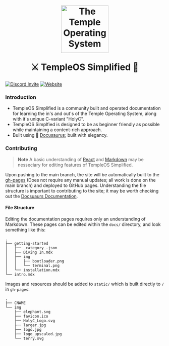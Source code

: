 <h1 align="center">
<a href="https://templeos.me"><img src="https://templeos.me/img/logo_upscaled.jpg" alt="The Temple Operating System" width="150"></a>

<p align="center">⚔️ TempleOS Simplified 📖</p>
</h1>
<a href="https://discord.gg/Epu3WxjaP7"><img src="https://img.shields.io/badge/Discord-5865F2?style=for-the-badge&logo=discord&logoColor=white" alt="Discord Invite"></a> <a href="https://templeos.me"><img src="https://img.shields.io/badge/website-000000?style=for-the-badge&logo=About.me&logoColor=white" alt="Website"></a>

### Introduction

* TempleOS Simplified is a community built and operated documentation for learning the in's and out's of the Temple Operating System, along with it's unique C-variant "HolyC".
* TempleOS Simplfied is designed to be as beginner friendly as possible while maintaining a content-rich approach.
* Built using 🦕 [Docusaurus](https://docusaurus.io/); built with elegancy.

### Contributing

> **Note**
 A basic understanding of [React](https://reactjs.org/) and [Markdown](https://https://www.markdownguide.org/) may be nesseciary for editing features of TempleOS Simplified.

Upon pushing to the main branch, the site will be automatically built to the [gh-pages](https://github.com/TempleOS-Simplified/Site-Docs/tree/gh-pages) (Does not require any manual updates; all work is done on the main branch) and deployed to GitHub pages. Understanding the file structure is important to contributing to the site; it may be worth checking out the [Docsuaurs Documentation](https://docusaurus.io/docs).

#### File Structure

Editing the documentation pages requires only an understanding of Markdown. These pages can be edited within the `docs/` directory, and look something like this:

```
.
├── getting-started
│   ├── _category_.json
│   ├── Diving In.mdx
│   ├── img
│   │   ├── bootloader.png
│   │   └── terminal.png
│   └── installation.mdx
└── intro.mdx
```

Images and resources should be added to `static/` which is built directly to `/` in `gh-pages`:

```
.
├── CNAME
└── img
    ├── elephant.svg
    ├── favicon.ico
    ├── HolyC_Logo.svg
    ├── larger.jpg
    ├── logo.jpg
    ├── logo_upscaled.jpg
    └── terry.svg
```
